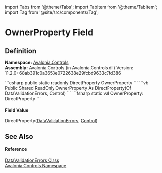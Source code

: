 import Tabs from '@theme/Tabs'; 
import TabItem from '@theme/TabItem'; 
import Tag from '@site/src/components/Tag'; 

# OwnerProperty Field




## Definition
**Namespace:** <a href="N_Avalonia_Controls">Avalonia.Controls</a>  
**Assembly:** Avalonia.Controls (in Avalonia.Controls.dll) Version: 11.2.0+68ab391c0a3653e0722638e29fcbd9633c7fd386

<Tabs groupId="api-code-preview">
<TabItem value="csharp" label="C#">
```csharp
public static readonly DirectProperty<DataValidationErrors, Control?> OwnerProperty
```
</TabItem>
<TabItem value="vb" label="VB">
```vb
Public Shared ReadOnly OwnerProperty As DirectProperty(Of DataValidationErrors, Control)
```
</TabItem>
<TabItem value="fsharp" label="F#">
```fsharp
static val OwnerProperty: DirectProperty<DataValidationErrors, Control>
```
</TabItem>
</Tabs>



#### Field Value
DirectProperty(<a href="T_Avalonia_Controls_DataValidationErrors">DataValidationErrors</a>, <a href="T_Avalonia_Controls_Control">Control</a>)

## See Also


#### Reference
<a href="T_Avalonia_Controls_DataValidationErrors">DataValidationErrors Class</a>  
<a href="N_Avalonia_Controls">Avalonia.Controls Namespace</a>  
